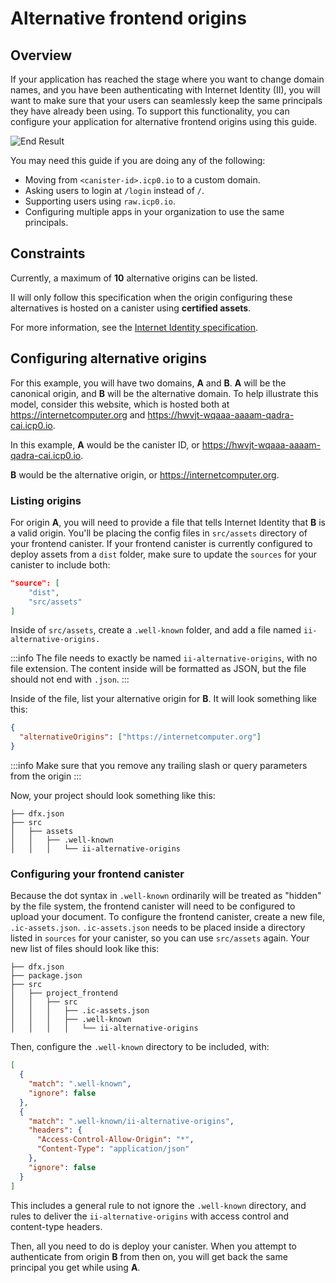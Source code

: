 # Alternative frontend origins

## Overview
If your application has reached the stage where you want to change domain names, and you have been authenticating with Internet Identity (II), you will want to make sure that your users can seamlessly keep the same principals they have already been using. To support this functionality, you can configure your application for alternative frontend origins using this guide.

![End Result](../_attachments/alternative-origins.png)

You may need this guide if you are doing any of the following:

- Moving from `<canister-id>.icp0.io` to a custom domain.
- Asking users to login at `/login` instead of `/`.
- Supporting users using `raw.icp0.io`.
- Configuring multiple apps in your organization to use the same principals.

## Constraints

Currently, a maximum of **10** alternative origins can be listed.

II will only follow this specification when the origin configuring these alternatives is hosted on a canister using **certified assets**.

For more information, see the [Internet Identity specification](https://github.com/dfinity/internet-identity/blob/main/docs/ii-spec.md#alternative-frontend-origins).

## Configuring alternative origins

For this example, you will have two domains, **A** and **B**. **A** will be the canonical origin, and **B** will be the alternative domain. To help illustrate this model, consider this website, which is hosted both at https://internetcomputer.org and https://hwvjt-wqaaa-aaaam-qadra-cai.icp0.io.

In this example, **A** would be the canister ID, or https://hwvjt-wqaaa-aaaam-qadra-cai.icp0.io.

**B** would be the alternative origin, or https://internetcomputer.org.

### Listing origins

For origin **A**, you will need to provide a file that tells Internet Identity that **B** is a valid origin. You'll be placing the config files in `src/assets` directory of your frontend canister. If your frontend canister is currently configured to deploy assets from a `dist` folder, make sure to update the `sources` for your canister to include both:

```json
"source": [
    "dist",
    "src/assets"
]
```

Inside of `src/assets`, create a `.well-known` folder, and add a file named `ii-alternative-origins.`

:::info
The file needs to exactly be named `ii-alternative-origins`, with no file extension. The content inside will be formatted as JSON, but the file should not end with `.json`.
:::

Inside of the file, list your alternative origin for **B**. It will look something like this:

```json
{
  "alternativeOrigins": ["https://internetcomputer.org"]
}
```

:::info
Make sure that you remove any trailing slash or query parameters from the origin
:::

Now, your project should look something like this:

```
├── dfx.json
├── src
│   ├── assets
│   │   ├── .well-known
│   │   │   └── ii-alternative-origins
```

### Configuring your frontend canister

Because the dot syntax in `.well-known` ordinarily will be treated as "hidden" by the file system, the frontend canister will need to be configured to upload your document. To configure the frontend canister, create a new file, `.ic-assets.json`. `.ic-assets.json` needs to be placed inside a directory listed in `sources` for your canister, so you can use `src/assets` again. Your new list of files should look like this:

```
├── dfx.json
├── package.json
├── src
│   ├── project_frontend
│   │   ├── src
│   │   │   ├── .ic-assets.json
│   │   │   ├── .well-known
│   │   │   │   └── ii-alternative-origins
```

Then, configure the `.well-known` directory to be included, with:

```json
[
  {
    "match": ".well-known",
    "ignore": false
  },
  {
    "match": ".well-known/ii-alternative-origins",
    "headers": {
      "Access-Control-Allow-Origin": "*",
      "Content-Type": "application/json"
    },
    "ignore": false
  }
]
```

This includes a general rule to not ignore the `.well-known` directory, and rules to deliver the `ii-alternative-origins` with access control and content-type headers.

Then, all you need to do is deploy your canister. When you attempt to authenticate from origin **B** from then on, you will get back the same principal you get while using **A**.

